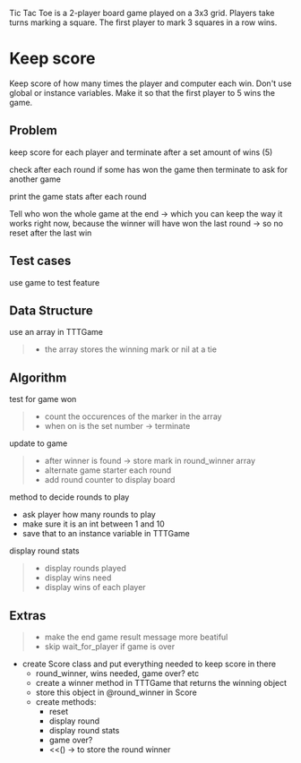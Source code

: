 Tic Tac Toe is a 2-player board game played on a 3x3 grid. Players take turns
marking a square. The first player to mark 3 squares in a row wins.

# Keep score

Keep score of how many times the player and computer each win. Don't use global or instance variables. Make it so that the first player to 5 wins the game.

## Problem
keep score for each player and terminate after a set amount of wins (5)

check after each round if some has won the game then terminate to ask for
another game

print the game stats after each round

Tell who won the whole game at the end -> which you can keep the way it works
right now, because the winner will have won the last round -> so no reset after
the last win

## Test cases
use game to test feature

## Data Structure
use an array in TTTGame
> - the array stores the winning mark or nil at a tie

## Algorithm
test for game won
> - count the occurences of the marker in the array
> - when on is the set number -> terminate

update to game
> - after winner is found -> store mark in round_winner array
> - alternate game starter each round
> - add round counter to display board

method to decide rounds to play
- ask player how many rounds to play
- make sure it is an int between 1 and 10
- save that to an instance variable in TTTGame

display round stats
> - display rounds played
> - display wins need
> - display wins of each player

## Extras
> - make the end game result message more beatiful
> - skip wait_for_player if game is over
- create Score class and put everything needed to keep score in there
  - round_winner, wins needed, game over? etc
  - create a winner method in TTTGame that returns the winning object
  - store this object in @round_winner in Score
  - create methods:
    - reset
    - display round
    - display round stats
    - game over?
    - <<() -> to store the round winner
